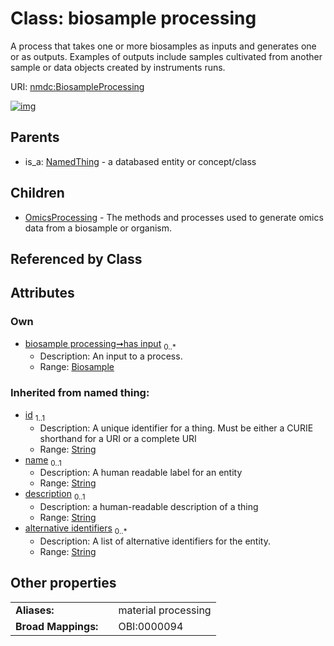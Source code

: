 
# Class: biosample processing


A process that takes one or more biosamples as inputs and generates one or as outputs. Examples of outputs include samples cultivated from another sample or data objects created by instruments runs.

URI: [nmdc:BiosampleProcessing](https://microbiomedata/meta/BiosampleProcessing)


[![img](https://yuml.me/diagram/nofunky;dir:TB/class/[OmicsProcessing],[NamedThing],[Biosample]<has%20input%200..*-%20[BiosampleProcessing&#124;id(i):string;name(i):string%20%3F;description(i):string%20%3F;alternative_identifiers(i):string%20*],[BiosampleProcessing]^-[OmicsProcessing],[NamedThing]^-[BiosampleProcessing],[Biosample])](https://yuml.me/diagram/nofunky;dir:TB/class/[OmicsProcessing],[NamedThing],[Biosample]<has%20input%200..*-%20[BiosampleProcessing&#124;id(i):string;name(i):string%20%3F;description(i):string%20%3F;alternative_identifiers(i):string%20*],[BiosampleProcessing]^-[OmicsProcessing],[NamedThing]^-[BiosampleProcessing],[Biosample])

## Parents

 *  is_a: [NamedThing](NamedThing.md) - a databased entity or concept/class

## Children

 * [OmicsProcessing](OmicsProcessing.md) - The methods and processes used to generate omics data from a biosample or organism.

## Referenced by Class


## Attributes


### Own

 * [biosample processing➞has input](biosample_processing_has_input.md)  <sub>0..\*</sub>
     * Description: An input to a process.
     * Range: [Biosample](Biosample.md)

### Inherited from named thing:

 * [id](id.md)  <sub>1..1</sub>
     * Description: A unique identifier for a thing. Must be either a CURIE shorthand for a URI or a complete URI
     * Range: [String](types/String.md)
 * [name](name.md)  <sub>0..1</sub>
     * Description: A human readable label for an entity
     * Range: [String](types/String.md)
 * [description](description.md)  <sub>0..1</sub>
     * Description: a human-readable description of a thing
     * Range: [String](types/String.md)
 * [alternative identifiers](alternative_identifiers.md)  <sub>0..\*</sub>
     * Description: A list of alternative identifiers for the entity.
     * Range: [String](types/String.md)

## Other properties

|  |  |  |
| --- | --- | --- |
| **Aliases:** | | material processing |
| **Broad Mappings:** | | OBI:0000094 |

